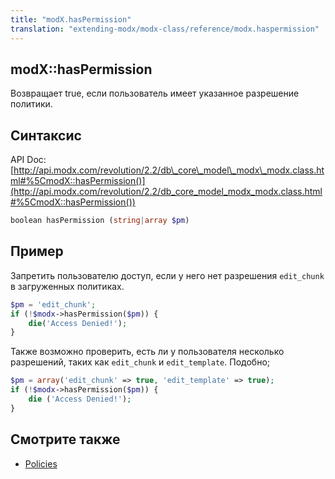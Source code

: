 ```yaml
---
title: "modX.hasPermission"
translation: "extending-modx/modx-class/reference/modx.haspermission"
---
```


## modX::hasPermission

Возвращает true, если пользователь имеет указанное разрешение политики.

## Синтаксис

API Doc: [http://api.modx.com/revolution/2.2/db\_core\_model\_modx\_modx.class.html#%5CmodX::hasPermission()](http://api.modx.com/revolution/2.2/db_core_model_modx_modx.class.html#%5CmodX::hasPermission())

``` php
boolean hasPermission (string|array $pm)
```

## Пример

Запретить пользователю доступ, если у него нет разрешения `edit_chunk` в загруженных политиках.

``` php
$pm = 'edit_chunk';
if (!$modx->hasPermission($pm)) {
    die('Access Denied!');
}
```

Также возможно проверить, есть ли у пользователя несколько разрешений, таких как `edit_chunk` и `edit_template`. Подобно;

``` php
$pm = array('edit_chunk' => true, 'edit_template' => true);
if (!$modx->hasPermission($pm)) {
    die ('Access Denied!');
}
```

## Смотрите также

- [Policies](building-sites/client-proofing/security/policies "Policies")
